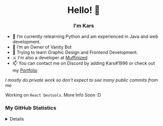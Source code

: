 <h1 align='center'>Hello! 👋</h1>

<h3 align='center'>I'm Kars</h3>

- 🌱 I’m currently relearning Python and am experienced in Java and web development.
- 🔭 I’m an Owner of Vanity Bot
- 🧠 Trying to learn Graphic Design and Frontend Development.
- ⚔  I'm also a developer at
[Muffinized](https://discord.gg/pZ6aakyeun)
- 📫 You can contact me on Discord by adding Kars#1996 or check out my [Portfolio](https://kars.bio)

*I mostly do private work so don't expect to see many public commits from me*

Working on `React Devtools`. More Info Soon :D

### My GitHub Statistics
<details>
  <p align="center">  
    <a href="https://github.com/kars1996">
      <img alt="GitHub Stats" src="https://streak-stats.demolab.com/?user=kars1996&theme=dark&hide_border=true&border_radius=10"/>
    </a>
  </p>
  <p> Languages/Tools:</p>
  <p><b>Python, CSS, JS, HTML, NodeJS, NextJS, React, React Native, TypeScript, C++, C, C#, Bash, Lua, Java (Probably More lol)</b></p>
  I also take Discord Bot and Website commisions. Contact info found on my site.<b>
  I also have over 70+ Private repos that i actively work on so don't worry about how much i code!
</details>
